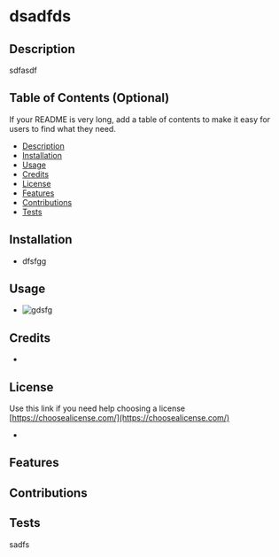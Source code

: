 
  # dsadfds

  ## Description
  sdfasdf
    
  ## Table of Contents (Optional)
  If your README is very long, add a table of contents to make it easy for users to find what they need.
  * [Description](#sdfasdf)
  * [Installation](#dfsfgg)
  * [Usage](#gdsfg)
  * [Credits](#undefined)
  * [License](#)
  * [Features](#false)
  * [Contributions](#undefined)
  * [Tests](#sadfs)
 

   
    
  ## Installation
  * dfsfgg
    
  ## Usage
  * ![gdsfg](gdsfg)


  ## Credits
  

  * 
  ## License
  Use this link if you need help choosing a license 
  [https://choosealicense.com/](https://choosealicense.com/)
  
  * 
  
    
  ## Features
  
    
  ## Contributions
  
    
  ## Tests
  sadfs
    
  